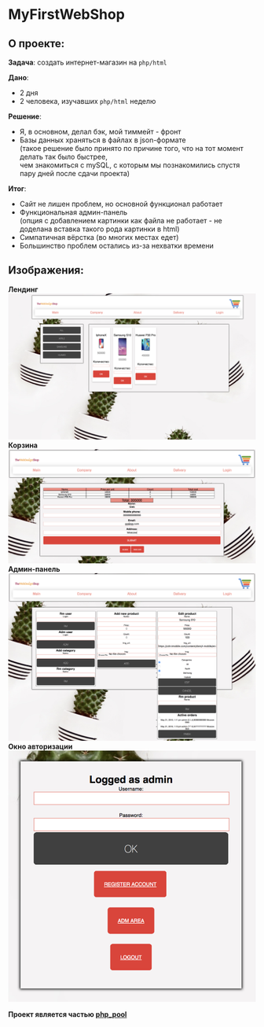 # MyFirstWebShop

## О проекте:
**Задача**: создать интернет-магазин на `php/html`  

**Дано**:  
+ 2 дня  
+ 2 человека, изучавших `php/html` неделю

**Решение**:  
+ Я, в основном, делал бэк, мой тиммейт - фронт  
+ Базы данных храняться в файлах в json-формате  
  (такое решение было принято по причине того, что на тот момент делать так было быстрее,  
  чем знакомиться с mySQL, с которым мы познакомились спустя пару дней после сдачи проекта)  

**Итог**:  
+ Сайт не лишен проблем, но основной функционал работает  
+ Функциональная админ-панель  
(опция с добавлением картинки как файла не работает - не доделана вставка такого рода картинки в html)  
+ Симпатичная вёрстка (во многих местах едет)  
+ Большинство проблем остались из-за нехватки времени  

## Изображения:

**Лендинг**  
![landing](https://raw.githubusercontent.com/liftchampion/MyFirstWebShop/master/imgs/land.png)
**Корзина**  
![cart](https://raw.githubusercontent.com/liftchampion/MyFirstWebShop/master/imgs/cart.png)
**Админ-панель**  
![adm](https://raw.githubusercontent.com/liftchampion/MyFirstWebShop/master/imgs/admin.png)  
**Окно авторизации**  
![login](https://raw.githubusercontent.com/liftchampion/MyFirstWebShop/master/imgs/login.png)

**Проект является частью [php_pool](https://github.com/liftchampion/php_pool)**
